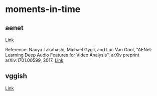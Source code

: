 # moments-in-time

## aenet

[Link](https://github.com/znaoya/aenet)

Reference: Naoya Takahashi, Michael Gygli, and Luc Van Gool, "AENet: Learning Deep Audio Features for Video Analysis", arXiv preprint arXiv:1701.00599, 2017. [Link](https://arxiv.org/pdf/1701.00599.pdf)

## vggish

[Link](https://github.com/tensorflow/models/tree/master/research/audioset)



